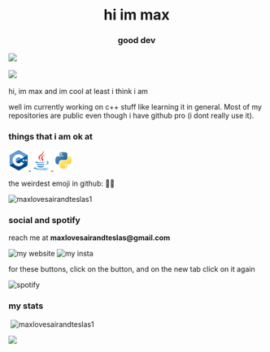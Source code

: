 <h1 align="center">hi im max</h1>
<h3 align="center">good dev</h3>

![](https://user-images.githubusercontent.com/77656052/182915982-ecfef4b4-6cdd-459a-9d3b-f9af8240eac8.svg)

![](https://img.shields.io/badge/-information-informational)

hi, im max and im cool
at least i think i am


well im currently working on c++ stuff like learning it in general. Most of my repositories are public even though i have github pro (i dont really use it).


### things that i am ok at
<p align="left"> <a href="https://www.w3schools.com/cpp/" target="_blank" rel="noreferrer"> <img src="https://raw.githubusercontent.com/devicons/devicon/master/icons/cplusplus/cplusplus-original.svg" alt="cplusplus" width="40" height="40"/> </a> <a href="https://www.java.com" target="_blank" rel="noreferrer"> <img src="https://raw.githubusercontent.com/devicons/devicon/master/icons/java/java-original.svg" alt="java" width="40" height="40"/> </a> <a href="https://www.python.org" target="_blank" rel="noreferrer"> <img src="https://raw.githubusercontent.com/devicons/devicon/master/icons/python/python-original.svg" alt="python" width="40" height="40"/> </a> </p>


the weirdest emoji in github:
😶‍🌫️
<!--
https://rahuldkjain.github.io/gh-profile-readme-generator/
https://shields.io/#your-badge
https://img.shields.io/badge/-instagram-blueviolet?style=flat&logo=instagram
-->



<p align="left"> <img src="https://komarev.com/ghpvc/?username=maxlovesairandteslas1&label=Profile%20views&color=0e75b6&style=flat" alt="maxlovesairandteslas1" /> </p>


<h3 align="left">social and spotify</h3>
<p>reach me at <strong>maxlovesairandteslas@gmail.com</strong></p>
<p float="left"> <img src="https://img.shields.io/badge/my-website-sucess?logo=Google-Chrome?link=https://maxxietaxi.carrd.co/&link=https://maxxietaxi.carrd.co/" alt="my website" /> <img src="https://img.shields.io/badge/-instagram-blueviolet?style=flat&logo=instagram?link=https://www.instagram.com/y.maxeee//&link=https://www.instagram.com/y.maxeee/" alt="my insta"/></p>

for these buttons, click on the button, and on the new tab click on it again

![spotify](https://spotify-recently-played-readme.vercel.app/api?user=s11664oii0b2lskdyqna75oiq)

### my stats


<p>&nbsp;<img align="center" src="https://github-readme-stats.vercel.app/api?username=maxlovesairandteslas1&show_icons=true&locale=en&theme=radical" alt="maxlovesairandteslas1" /></p>

<a href="https://wakatime.com"><img src="https://wakatime.com/share/@d2e8f475-8712-4985-9f71-8fbae2a75266/e6ba2463-8882-4a6c-ae89-77381974763e.png" /></a>
